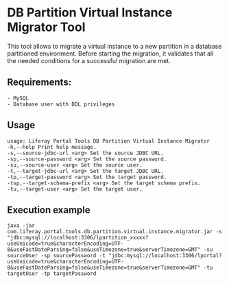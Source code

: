 # DB Partition Virtual Instance Migrator Tool
This tool allows to migrate a virtual instance to a new partition in a database partitioned environment. Before starting the migration, it validates that all the needed conditions for a successful migration are met.

## Requirements:
    - MySQL
    - Database user with DDL privileges

## Usage
    usage: Liferay Portal Tools DB Partition Virtual Instance Migrator 
    -h,--help Print help message.
    -s,--source-jdbc-url <arg> Set the source JDBC URL.
    -sp,--source-password <arg> Set the source password.
    -su,--source-user <arg> Set the source user.
    -t,--target-jdbc-url <arg> Set the target JDBC URL.
    -tp,--target-password <arg> Set the target password.
    -tsp,--target-schema-prefix <arg> Set the target schema prefix.
    -tu,--target-user <arg> Set the target user.

## Execution example
    java -jar com.liferay.portal.tools.db.partition.virtual.instance.migrator.jar -s "jdbc:mysql://localhost:3306/lpartition_xxxxx?useUnicode=true&characterEncoding=UTF-8&useFastDateParsing=false&useTimezone=true&serverTimezone=GMT" -su sourceUser -sp sourcePassword -t "jdbc:mysql://localhost:3306/lportal?useUnicode=true&characterEncoding=UTF-8&useFastDateParsing=false&useTimezone=true&serverTimezone=GMT" -tu targetUser -tp targetPassword